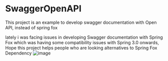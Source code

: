 # SwaggerOpenAPI
This project is an example to develop swagger documentation with Open API, instead of spring fox

lately i was facing issues in developing Swagger documentation with Spring Fox which was having some compatibility issues with Spring 3.0 onwards,
Hope this project helps people who are looking alternatives to Spring Fox Dependency
![image](https://user-images.githubusercontent.com/20238343/232246333-a6afdd06-8017-46e9-be29-532a60ea76ff.png)

